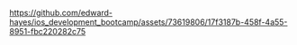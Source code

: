 

https://github.com/edward-hayes/ios_development_bootcamp/assets/73619806/17f3187b-458f-4a55-8951-fbc220282c75

